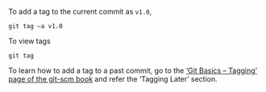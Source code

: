 To add a tag to the current commit as `v1.0`,

```{.no-line-numbers}
git tag –a v1.0
```

To view tags
```{.no-line-numbers}
git tag
```

To learn how to add a tag to a past commit, go to the [‘Git Basics – Tagging’ page of the git-scm book](https://git-scm.com/book/en/v2/Git-Basics-Tagging) and refer the ‘Tagging Later’ section.
